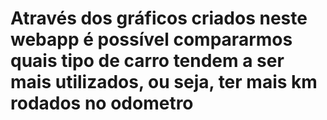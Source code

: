 # Através dos gráficos criados neste webapp é possível compararmos quais tipo de carro tendem a ser mais utilizados, ou seja, ter mais km rodados no odometro